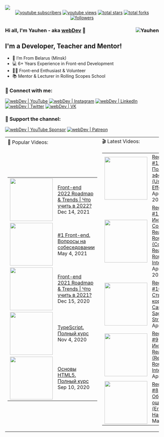 <img src="https://github.com/YauhenKavalchuk/YauhenKavalchuk/blob/master/assets/preview.png">

<div align="center">
  <a href="https://www.youtube.com/c/YauhenKavalchuk?sub_confirmation=1">
    <img alt="youtube subscribers" title="Subscribe to my YouTube channel" src="https://custom-icon-badges.herokuapp.com/youtube/channel/subscribers/UCE9ODjNIkOHrnSdkYWLfYhg?color=000&label=SUBSCRIBE&logo=video&logoColor=fff&style=for-the-badge&labelColor=AC1F21" /></a> 
  <a href="https://www.youtube.com/c/YauhenKavalchuk">
    <img alt="youtube views" title="YouTube views" src="https://custom-icon-badges.herokuapp.com/youtube/channel/views/UCE9ODjNIkOHrnSdkYWLfYhg?color=000&logo=eye&logoColor=white&style=for-the-badge&labelColor=AC1F21" /></a> 
  <a href="https://github.com/YauhenKavalchuk?tab=repositories&sort=stargazers">
    <img alt="total stars" title="Total stars on GitHub" src="https://custom-icon-badges.herokuapp.com/badge/dynamic/json?logo=star&color=000&labelColor=AC1F21&label=Stars&style=for-the-badge&query=%24.stars&url=https://api.github-star-counter.workers.dev/user/YauhenKavalchuk" /></a>
  <a href="https://github.com/YauhenKavalchuk?tab=repositories&sort=stargazers">
    <img alt="total forks" title="Total forks on GitHub" src="https://custom-icon-badges.herokuapp.com/badge/dynamic/json?logo=fork&color=000&labelColor=AC1F21&label=Forks&style=for-the-badge&query=%24.forks&url=https://api.github-star-counter.workers.dev/user/YauhenKavalchuk" /></a>
  <a href="https://github.com/YauhenKavalchuk">
    <img alt="followers" title="Follow me on Github" src="https://custom-icon-badges.herokuapp.com/github/followers/YauhenKavalchuk?color=000&labelColor=AC1F21&style=for-the-badge&logo=person-add&label=Follow&logoColor=fff" /></a>
</div>

### Hi all, I'm Yauhen - aka [webDev][youtube] 👋 <img align="right" src="https://komarev.com/ghpvc/?username=YauhenKavalchuk&label=Profile%20Views%20&color=AC1F21&style=flat-square" alt="Yauhen" />

## I'm a Developer, Teacher and Mentor!

- 📍 I’m From Belarus (Minsk)
- 💻 6+ Years Experience in Front-end Development
- 👨‍💻 Front-end Enthusiast & Volunteer
- 📚 Mentor & Lecturer in Rolling Scopes School

### 🤝 Connect with me:

[<img alt="webDev | YouTube" src="https://img.shields.io/badge/youtube-FF0000.svg?&style=for-the-badge&logo=youtube&logoColor=fff" />][youtube]
[<img alt="webDev | Instagram" src="https://img.shields.io/badge/instagram-E4405F.svg?&style=for-the-badge&logo=instagram&logoColor=fff" />][instagram]
[<img alt="webDev | LinkedIn" src="https://img.shields.io/badge/linkedin-0077B5.svg?&style=for-the-badge&logo=linkedin&logoColor=fff" />][linkedin]
[<img alt="webDev | Twitter" src="https://img.shields.io/badge/twitter-1DA1F2.svg?&style=for-the-badge&logo=twitter&logoColor=fff" />][twitter]
[<img alt="webDev | VK" src="https://img.shields.io/badge/vk-4680C2.svg?&style=for-the-badge&logo=vk&logoColor=fff" />][vk]

### 🍻 Support the channel:

[<img alt="webDev | YouTube Sponsor" src="https://img.shields.io/badge/Become a sponsor-F70000.svg?&style=for-the-badge&logo=youtube&logoColor=fff" />][sponsor]
[<img alt="webDev | Patreon" src="https://img.shields.io/badge/Become a patron-EF6451.svg?&style=for-the-badge&logo=patreon&logoColor=fff" />][patron]

<table>
  <tr>
    <td>🎥 Popular Videos:</td>
    <td>🎬 Latest Videos:</td>
  </tr>
  <tr>
    <td>
      <table>
        <!-- YOUTUBEPOPULAR:START --><tr> <td> <a href="https://www.youtube.com/watch?v=YDKFWhBkC8c"> <img width="140px" src="https://i.ytimg.com/vi/YDKFWhBkC8c/mqdefault.jpg"> </a> </td> <td width="230px"> <a href="https://www.youtube.com/watch?v=YDKFWhBkC8c">Front-end 2022 Roadmap &amp; Trends | Что учить в 2022?</a> <br/>Dec 14, 2021 </td> </tr><tr> <td> <a href="https://www.youtube.com/watch?v=ycYp7CYOnO0"> <img width="140px" src="https://i.ytimg.com/vi/ycYp7CYOnO0/mqdefault.jpg"> </a> </td> <td width="230px"> <a href="https://www.youtube.com/watch?v=ycYp7CYOnO0">#1 Front-end. Вопросы на собеседовании</a> <br/>May 4, 2021 </td> </tr><tr> <td> <a href="https://www.youtube.com/watch?v=YF2vrolwcR4"> <img width="140px" src="https://i.ytimg.com/vi/YF2vrolwcR4/mqdefault.jpg"> </a> </td> <td width="230px"> <a href="https://www.youtube.com/watch?v=YF2vrolwcR4">Front-end 2021 Roadmap &amp; Trends | Что учить в 2021?</a> <br/>Dec 15, 2020 </td> </tr><tr> <td> <a href="https://www.youtube.com/watch?v=5QnZ9AyDW6c"> <img width="140px" src="https://i.ytimg.com/vi/5QnZ9AyDW6c/mqdefault.jpg"> </a> </td> <td width="230px"> <a href="https://www.youtube.com/watch?v=5QnZ9AyDW6c">TypeScript. Полный курс</a> <br/>Nov 4, 2020 </td> </tr><tr> <td> <a href="https://www.youtube.com/watch?v=_J6hMLsscOo"> <img width="140px" src="https://i.ytimg.com/vi/_J6hMLsscOo/mqdefault.jpg"> </a> </td> <td width="230px"> <a href="https://www.youtube.com/watch?v=_J6hMLsscOo">Основы HTML5. Полный курс</a> <br/>Sep 10, 2020 </td> </tr><!-- YOUTUBEPOPULAR:END -->
      </table>
    </td>
    <td>
      <table>
        <!-- YOUTUBELATEST:START --><tr> <td> <a href="https://www.youtube.com/watch?v=ZvGmctJe9Cc"> <img width="140px" src="https://i.ytimg.com/vi/ZvGmctJe9Cc/mqdefault.jpg"> </a> </td> <td width="230px"> <a href="https://www.youtube.com/watch?v=ZvGmctJe9Cc">Redux-Saga #12 Полезные эффекты &lpar;Useful Effects&rpar;</a> <br/>Apr 14, 2022 </td> </tr><tr> <td> <a href="https://www.youtube.com/watch?v=tW-3I_sGoBA"> <img width="140px" src="https://i.ytimg.com/vi/tW-3I_sGoBA/mqdefault.jpg"> </a> </td> <td width="230px"> <a href="https://www.youtube.com/watch?v=tW-3I_sGoBA">Redux-Saga #11 Интеграция Connected-React-Router &lpar;Connected-React-Router Integration&rpar;</a> <br/>Apr 12, 2022 </td> </tr><tr> <td> <a href="https://www.youtube.com/watch?v=tT0OWlcSSuc"> <img width="140px" src="https://i.ytimg.com/vi/tT0OWlcSSuc/mqdefault.jpg"> </a> </td> <td width="230px"> <a href="https://www.youtube.com/watch?v=tT0OWlcSSuc">Redux-Saga #10 Структура корневой Саги &lpar;Root Saga Structure&rpar;</a> <br/>Apr 7, 2022 </td> </tr><tr> <td> <a href="https://www.youtube.com/watch?v=H-NSvefe_2w"> <img width="140px" src="https://i.ytimg.com/vi/H-NSvefe_2w/mqdefault.jpg"> </a> </td> <td width="230px"> <a href="https://www.youtube.com/watch?v=H-NSvefe_2w">Redux-Saga #9 Интеграция React Router &lpar;React Router Integration&rpar;</a> <br/>Apr 5, 2022 </td> </tr><tr> <td> <a href="https://www.youtube.com/watch?v=BsAAeymkuWk"> <img width="140px" src="https://i.ytimg.com/vi/BsAAeymkuWk/mqdefault.jpg"> </a> </td> <td width="230px"> <a href="https://www.youtube.com/watch?v=BsAAeymkuWk">Redux-Saga #8 Обработка ошибок &lpar;Errors Handling&rpar;</a> <br/>Mar 1, 2022 </td> </tr><!-- YOUTUBELATEST:END -->
      </table>
    </td>
  </tr>
</table>

<!-- 
### 💻 Tech Stack:

<img alt="react" src="https://img.shields.io/badge/react-8C0000.svg?&style=for-the-badge&logo=react&logoColor=fff&logoWidth=20&labelColor=AC1F21" />&nbsp;
<img alt="redux" src="https://img.shields.io/badge/redux-8C0000.svg?&style=for-the-badge&logo=redux&logoColor=fff&logoWidth=20&labelColor=AC1F21" />&nbsp;
<img alt="redux-saga" src="https://img.shields.io/badge/redux saga-8C0000.svg?&style=for-the-badge&logo=redux-saga&logoColor=fff&logoWidth=20&labelColor=AC1F21" />&nbsp;
<img alt="graphql" src="https://img.shields.io/badge/graphql-8C0000.svg?&style=for-the-badge&logo=graphql&logoColor=fff&logoWidth=20&labelColor=AC1F21" />&nbsp;
<img alt="typescript" src="https://img.shields.io/badge/typescript-8C0000.svg?&style=for-the-badge&logo=typescript&logoColor=fff&logoWidth=20&labelColor=AC1F21" />&nbsp;
<img alt="jest" src="https://img.shields.io/badge/jest-8C0000.svg?&style=for-the-badge&logo=jest&logoColor=fff&logoWidth=20&labelColor=AC1F21" />
<img alt="testing-library" src="https://img.shields.io/badge/rtl-8C0000.svg?&style=for-the-badge&logo=testing-library&logoColor=fff&logoWidth=20&labelColor=AC1F21" />&nbsp;
<img alt="node.js" src="https://img.shields.io/badge/node.js-8C0000.svg?&style=for-the-badge&logo=node.js&logoColor=fff&logoWidth=20&labelColor=AC1F21" />&nbsp;
<img alt="mongodb" src="https://img.shields.io/badge/mongodb-8C0000.svg?&style=for-the-badge&logo=mongodb&logoColor=fff&logoWidth=20&labelColor=AC1F21" />&nbsp;
<img alt="next.js" src="https://img.shields.io/badge/next.js-8C0000.svg?&style=for-the-badge&logo=next.js&logoColor=fff&logoWidth=20&labelColor=AC1F21" />&nbsp;
<img alt="html5" src="https://img.shields.io/badge/html-8C0000.svg?&style=for-the-badge&logo=html5&logoColor=fff&logoWidth=20&labelColor=AC1F21" />&nbsp;
<img alt="css3" src="https://img.shields.io/badge/css-8C0000.svg?&style=for-the-badge&logo=css3&logoColor=fff&logoWidth=20&labelColor=AC1F21" />&nbsp;
<img alt="sass" src="https://img.shields.io/badge/sass-8C0000.svg?&style=for-the-badge&logo=sass&logoColor=fff&logoWidth=20&labelColor=AC1F21" />&nbsp;
<img alt="javascript" src="https://img.shields.io/badge/javascript-8C0000.svg?&style=for-the-badge&logo=javascript&logoColor=fff&logoWidth=20&labelColor=AC1F21" />&nbsp;
<img alt="bootstrap" src="https://img.shields.io/badge/bootstrap-8C0000.svg?&style=for-the-badge&logo=bootstrap&logoColor=fff&logoWidth=20&labelColor=AC1F21" />&nbsp;
<img alt="markdown" src="https://img.shields.io/badge/markdown-8C0000.svg?&style=for-the-badge&logo=markdown&logoColor=fff&logoWidth=20&labelColor=AC1F21" />&nbsp;

### 🛠 Tools:

<img alt="git" src="https://img.shields.io/badge/git-8C0000.svg?&style=for-the-badge&logo=git&logoColor=fff&logoWidth=20&labelColor=AC1F21" />&nbsp;
<img alt="github" src="https://img.shields.io/badge/github-8C0000.svg?&style=for-the-badge&logo=github&logoColor=fff&logoWidth=20&labelColor=AC1F21" />&nbsp;
<img alt="gitlab" src="https://img.shields.io/badge/gitlab-8C0000.svg?&style=for-the-badge&logo=gitlab&logoColor=fff&logoWidth=20&labelColor=AC1F21" />&nbsp;
<img alt="jira" src="https://img.shields.io/badge/jira-8C0000.svg?&style=for-the-badge&logo=jira&logoColor=fff&logoWidth=20&labelColor=AC1F21" />&nbsp;
<img alt="confluence" src="https://img.shields.io/badge/confluence-8C0000.svg?&style=for-the-badge&logo=confluence&logoColor=fff&logoWidth=20&labelColor=AC1F21" />&nbsp;
<img alt="heroku" src="https://img.shields.io/badge/heroku-8C0000.svg?&style=for-the-badge&logo=heroku&logoColor=fff&logoWidth=20&labelColor=AC1F21" />&nbsp;
<img alt="photoshop" src="https://img.shields.io/badge/photoshop-8C0000.svg?&style=for-the-badge&logo=adobe-photoshop&logoColor=fff&logoWidth=20&labelColor=AC1F21" />&nbsp;
<img alt="invision" src="https://img.shields.io/badge/invision-8C0000.svg?&style=for-the-badge&logo=invision&logoColor=fff&logoWidth=20&labelColor=AC1F21" />&nbsp;
<img alt="vs code" src="https://img.shields.io/badge/vs code-8C0000.svg?&style=for-the-badge&logo=visual-studio-code&logoColor=fff&logoWidth=20&labelColor=AC1F21" />&nbsp; -->


[youtube]: https://youtube.com/YauhenKavalchuk
[instagram]: https://instagram.com/YauhenKavalchuk
[linkedin]: https://linkedin.com/in/YauhenKavalchuk
[vk]: https://vk.com/YauhenKavalchuk
[twitter]: https://twitter.com/YauhenKavalchuk
[sponsor]: https://www.youtube.com/channel/UCE9ODjNIkOHrnSdkYWLfYhg/join
[patron]: https://www.patreon.com/YauhenKavalchuk
